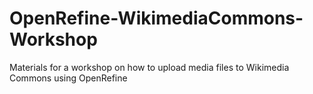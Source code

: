 # OpenRefine-WikimediaCommons-Workshop
Materials for a workshop on how to upload media files to Wikimedia Commons using OpenRefine
